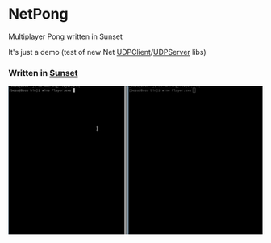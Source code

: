 # NetPong
 Multiplayer Pong written in Sunset
 
 It's just a demo (test of new Net <a href="https://github.com/cashsignsesh/Sunset/blob/main/Sunset/bin/Debug/Windows/Net/UDPClient.sunset">UDPClient</a>/<a href="https://github.com/cashsignsesh/Sunset/blob/main/Sunset/bin/Debug/Windows/Net/UDPServer.sunset">UDPServer</a> libs)
 
<h3> Written in <a href="https://github.com/cashsignsesh/Sunset">Sunset</a> </h3>
 
 
![Demo gif](https://github.com/cashsignsesh/NetPong/blob/main/GoodDemo.gif?raw=true|alt=octocat)
